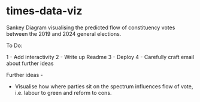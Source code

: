 # times-data-viz

Sankey Diagram visualising the predicted flow of constituency votes between the 2019 and 2024 general elections.

To Do:

1 - Add interactivity
2 - Write up Readme
3 - Deploy
4 - Carefully craft email about further ideas

Further ideas -

- Visualise how where parties sit on the spectrum influences flow of vote, i.e. labour to green and reform to cons.
